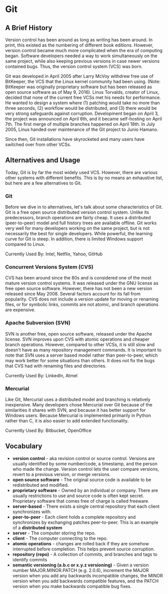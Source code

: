 # Git

## A Brief History

Version control has been around as long as writing has been around. In print, this existed as the numbering of different book editions. However, version control became much more complicated when the era of computing began. Software developers needed a way to work simultaneously on the same project, while also keeping previous versions in case newer versions contained bugs. Thus, the version control system (VCS) was born.

Git was developed in April 2005 after Larry McVoy withdrew free use of BitKeeper, the VCS that the Linux kernel community had been using. (Note: BitKeeper was originally proprietary software but has been released as open source software as of May 9, 2016). Linus Torvalds, creator of Linux, decided that none of the current free VCSs met his needs for performance. He wanted to design a system where (1) patching would take no more than three seconds, (2) workflow would be distributed, and (3) there would be very strong safeguards against corruption. Development began on April 3, the project was announced on April 6th, and it became self-hosting on April 7th. The first merge of multiple branches happened on April 18th. In July 2005, Linus handed over maintenance of the Git project to Junio Hamano.

Since then, Git installations have skyrocketed and many users have switched over from other VCSs.

## Alternatives and Usage

Today, Git is by far the most widely used VCS. However, there are various other systems with different benefits. This is by no means an exhaustive list, but here are a few alternatives to Git.

### Git

Before we dive in to alternatives, let's talk about some characteristics of Git. Git is a free open source distributed version control system. Unlike its predecessors, branch operations are fairly cheap. It uses a distributed (peer-to-peer) model and full history trees are available offline. Git works very well for many developers working on the same project, but is not necessarily the best for single developers. While powerful, the learning curve for Git is steep. In addition, there is limited Windows support compared to Linux.

Currently Used By: Intel, Netflix, Yahoo, GitHub

### Concurrent Versions System (CVS)

CVS has been around since the 80s and is considered one of the most mature version control systems. It was released under the GNU license as free open source software. However, there has not been a new version released since May 2008. Several factors account for its fall from popularity. CVS does not include a version update for moving or renaming files, or for symbolic links, commits are not atomic, and branch operations are expensive.

### Apache Subversion (SVN)

SVN is another free, open source software, released under the Apache license. SVN improves upon CVS with atomic operations and cheaper branch operations. However, compared to other VCSs, it is still slow and doesn't have as many repository management commands. It is important to note that SVN uses a server based model rather than peer-to-peer, which may work better for some situations than others. It does not fix the bugs that CVS had with renaming files and directories.

Currently Used By: LinkedIn, Atmel

### Mercurial

Like Git, Mercurial uses a distributed model and branching is relatively inexpensive. Many developers chose Mercurial over Git because of the similarities it shares with SVN, and because it has better support for Windows users. Because Mercurial is implemented primarily in Python rather than C, it is also easier to add extended functionality.

Currently Used By: Bitbucket, OpenOffice

<!-- ### Perforce Helix (Perforce) -->

## Vocabulary

+ **version control** - aka revision control or source control. Versions are usually identified by some number/code, a timestamp, and the person who made the change. Version control lets the user compare versions, revert to a previous version, or merge versions.
+ **open source software** - The original source code is available to be redistributed and modified.
+ **proprietary software** - Owned by an individual or company. There are usually restrictions to use and source code is often kept secret. Proprietary software that comes free of charge is called freeware.
+ **server-based** - There exists a single central repository that each client synchronizes with.
+ **peer-to-peer** - Each client holds a complete repository and synchronizes by exchanging patches peer-to-peer. This is an example of a **distributed system**
+ **server** - The computer storing the repo.
+ **client** - The computer connecting to the repo.
+ **atomic operations** - changes are rolled back if they are somehow interrupted before completion. This helps prevent source corruption.
+ **repository (repo)** - A collection of commits, and branches and tags to identify commits
+ **semantic versioning (a.b.c or x.y.z versioning)** - Given a version number MAJOR.MINOR.PATCH (e.g. 2.0.6), increment the MAJOR version when you add any backwards incompatible changes, the MINOR version when you add backwards compatible features, and the PATCH version when you make backwards compatible bug fixes.

<!-- ### Sources
+ [Atlassian](https://www.atlassian.com/git/)
+ [Time Doctor](https://biz30.timedoctor.com/git-mecurial-and-cvs-comparison-of-svn-software/)
+ [Rhode Code](https://rhodecode.com/insights/version-control-systems-2016)
+ [Stack Share](https://stackshare.io/stackups/git-vs-mercurial-vs-svn)
+ [SemVer](http://semver.org/)-->
